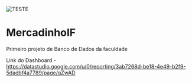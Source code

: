 ![TESTE](https://user-images.githubusercontent.com/101821745/209476516-fd40bd5b-8098-4e67-a2b7-b9b157d96bce.png)
# MercadinhoIF
Primeiro projeto de Banco de Dados da faculdade

Link do Dashboard - https://datastudio.google.com/u/0/reporting/3ab7268d-be18-4e49-b2f9-5dadbf4a7789/page/qZwAD
